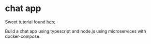 # chat app

Sweet tutorial found [here](https://www.youtube.com/watch?v=PUmXufS9y-8&list=PLnTRniWXnjf8QRhvnklsyapGfFZ6ACdSf&index=2)

Build a chat app using typescript and node.js using microservices with docker-compose.
